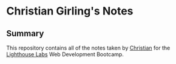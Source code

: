 # Christian Girling's Notes
## Summary
This repository contains all of the notes taken by [Christian](https://github.com/girlingc) for the [Lighthouse Labs](https://www.lighthouselabs.ca/) Web Development Bootcamp.